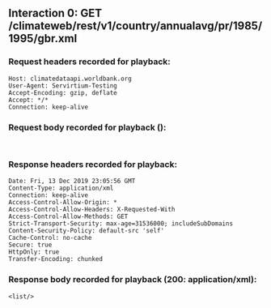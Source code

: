 ## Interaction 0: GET /climateweb/rest/v1/country/annualavg/pr/1985/1995/gbr.xml

### Request headers recorded for playback:

```
Host: climatedataapi.worldbank.org
User-Agent: Servirtium-Testing
Accept-Encoding: gzip, deflate
Accept: */*
Connection: keep-alive
```

### Request body recorded for playback ():

```


```

### Response headers recorded for playback:

```
Date: Fri, 13 Dec 2019 23:05:56 GMT
Content-Type: application/xml
Connection: keep-alive
Access-Control-Allow-Origin: *
Access-Control-Allow-Headers: X-Requested-With
Access-Control-Allow-Methods: GET
Strict-Transport-Security: max-age=31536000; includeSubDomains
Content-Security-Policy: default-src 'self'
Cache-Control: no-cache
Secure: true
HttpOnly: true
Transfer-Encoding: chunked
```

### Response body recorded for playback (200: application/xml):

```
<list/>
```